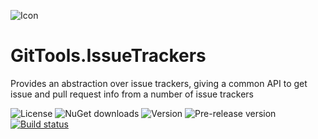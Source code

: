 ![Icon](https://raw.github.com/GitTools/GitTools.Core/develop/GitTools_logo.png)

# GitTools.IssueTrackers
Provides an abstraction over issue trackers, giving a common API to get issue and pull request info from a number of issue trackers

![License](https://img.shields.io/github/license/gittools/gittools.core.svg)
![NuGet downloads](https://img.shields.io/nuget/dt/gittools.issuetracking.svg)
![Version](https://img.shields.io/nuget/v/gittools.issuetracking.svg)
![Pre-release version](https://img.shields.io/nuget/vpre/gittools.issuetracking.svg)
[![Build status](https://ci.appveyor.com/api/projects/status/ightvabty4r1bpbs/branch/master?svg=true)](https://ci.appveyor.com/project/GitTools/gittools-issuetrackers/branch/master)
